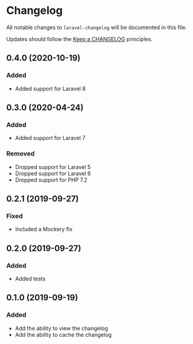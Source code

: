 # Changelog

All notable changes to `laravel-changelog` will be documented in this file.

Updates should follow the [Keep a CHANGELOG](http://keepachangelog.com/) principles.

## 0.4.0 (2020-10-19)

### Added

- Added support for Laravel 8

## 0.3.0 (2020-04-24)

### Added

- Added support for Laravel 7

### Removed

- Dropped support for Laravel 5
- Dropped support for Laravel 6
- Dropped support for PHP 7.2

## 0.2.1 (2019-09-27)

### Fixed

- Included a Mockery fix

## 0.2.0 (2019-09-27)

### Added

- Added tests

## 0.1.0 (2019-09-19)

### Added

- Add the ability to view the changelog
- Add the ability to cache the changelog
